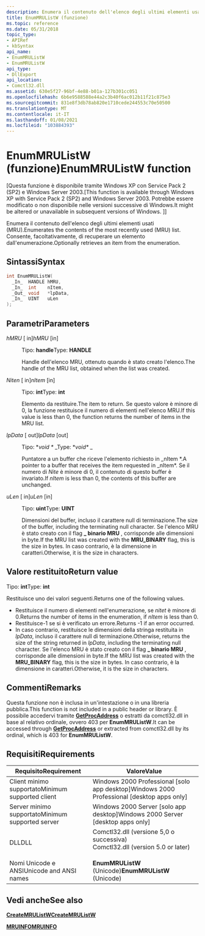 ```yaml
---
description: Enumera il contenuto dell'elenco degli ultimi elementi usati (MRU). Consente, facoltativamente, di recuperare un elemento dall'enumerazione.
title: EnumMRUListW (funzione)
ms.topic: reference
ms.date: 05/31/2018
topic_type:
- APIRef
- kbSyntax
api_name:
- EnumMRUListW
- EnumMRUListW
api_type:
- DllExport
api_location:
- Comctl32.dll
ms.assetid: 630e5f27-96bf-4e88-b01a-127b301cc051
ms.openlocfilehash: 6b6e9588588e44a2c3b40f6ac012b11f21c875e3
ms.sourcegitcommit: 831e8f3db78ab820e1710cede244553c70e50500
ms.translationtype: MT
ms.contentlocale: it-IT
ms.lasthandoff: 01/08/2021
ms.locfileid: "103884393"
---
```

# <a name="enummrulistw-function"></a><span data-ttu-id="83313-104">EnumMRUListW (funzione)</span><span class="sxs-lookup"><span data-stu-id="83313-104">EnumMRUListW function</span></span>

<span data-ttu-id="83313-105">\[Questa funzione è disponibile tramite Windows XP con Service Pack 2 (SP2) e Windows Server 2003.</span><span class="sxs-lookup"><span data-stu-id="83313-105">\[This function is available through Windows XP with Service Pack 2 (SP2) and Windows Server 2003.</span></span> <span data-ttu-id="83313-106">Potrebbe essere modificato o non disponibile nelle versioni successive di Windows.</span><span class="sxs-lookup"><span data-stu-id="83313-106">It might be altered or unavailable in subsequent versions of Windows.</span></span> <span data-ttu-id="83313-107">\]</span><span class="sxs-lookup"><span data-stu-id="83313-107">\]</span></span>

<span data-ttu-id="83313-108">Enumera il contenuto dell'elenco degli ultimi elementi usati (MRU).</span><span class="sxs-lookup"><span data-stu-id="83313-108">Enumerates the contents of the most recently used (MRU) list.</span></span> <span data-ttu-id="83313-109">Consente, facoltativamente, di recuperare un elemento dall'enumerazione.</span><span class="sxs-lookup"><span data-stu-id="83313-109">Optionally retrieves an item from the enumeration.</span></span>

## <a name="syntax"></a><span data-ttu-id="83313-110">Sintassi</span><span class="sxs-lookup"><span data-stu-id="83313-110">Syntax</span></span>


```C++
int EnumMRUListW(
  _In_  HANDLE hMRU,
  _In_  int    nItem,
  _Out_ void   *lpData,
  _In_  UINT   uLen
);
```



## <a name="parameters"></a><span data-ttu-id="83313-111">Parametri</span><span class="sxs-lookup"><span data-stu-id="83313-111">Parameters</span></span>

<dl> <dt>

<span data-ttu-id="83313-112">*hMRU* \[ in\]</span><span class="sxs-lookup"><span data-stu-id="83313-112">*hMRU* \[in\]</span></span>
</dt> <dd>

<span data-ttu-id="83313-113">Tipo: **handle**</span><span class="sxs-lookup"><span data-stu-id="83313-113">Type: **HANDLE**</span></span>

<span data-ttu-id="83313-114">Handle dell'elenco MRU, ottenuto quando è stato creato l'elenco.</span><span class="sxs-lookup"><span data-stu-id="83313-114">The handle of the MRU list, obtained when the list was created.</span></span>

</dd> <dt>

<span data-ttu-id="83313-115">*Niten* \[ in\]</span><span class="sxs-lookup"><span data-stu-id="83313-115">*nItem* \[in\]</span></span>
</dt> <dd>

<span data-ttu-id="83313-116">Tipo: **int**</span><span class="sxs-lookup"><span data-stu-id="83313-116">Type: **int**</span></span>

<span data-ttu-id="83313-117">Elemento da restituire.</span><span class="sxs-lookup"><span data-stu-id="83313-117">The item to return.</span></span> <span data-ttu-id="83313-118">Se questo valore è minore di 0, la funzione restituisce il numero di elementi nell'elenco MRU.</span><span class="sxs-lookup"><span data-stu-id="83313-118">If this value is less than 0, the function returns the number of items in the MRU list.</span></span>

</dd> <dt>

<span data-ttu-id="83313-119">*lpData* \[ out\]</span><span class="sxs-lookup"><span data-stu-id="83313-119">*lpData* \[out\]</span></span>
</dt> <dd>

<span data-ttu-id="83313-120">Tipo: \**void \** _</span><span class="sxs-lookup"><span data-stu-id="83313-120">Type: \**void\** _</span></span>

<span data-ttu-id="83313-121">Puntatore a un buffer che riceve l'elemento richiesto in _nItem \*.</span><span class="sxs-lookup"><span data-stu-id="83313-121">A pointer to a buffer that receives the item requested in _nItem\*.</span></span> <span data-ttu-id="83313-122">Se il numero di *Nite* è minore di 0, il contenuto di questo buffer è invariato.</span><span class="sxs-lookup"><span data-stu-id="83313-122">If *nItem* is less than 0, the contents of this buffer are unchanged.</span></span>

</dd> <dt>

<span data-ttu-id="83313-123">*uLen* \[ in\]</span><span class="sxs-lookup"><span data-stu-id="83313-123">*uLen* \[in\]</span></span>
</dt> <dd>

<span data-ttu-id="83313-124">Tipo: **uint**</span><span class="sxs-lookup"><span data-stu-id="83313-124">Type: **UINT**</span></span>

<span data-ttu-id="83313-125">Dimensioni del buffer, incluso il carattere null di terminazione.</span><span class="sxs-lookup"><span data-stu-id="83313-125">The size of the buffer, including the terminating null character.</span></span> <span data-ttu-id="83313-126">Se l'elenco MRU è stato creato con il flag **\_ binario MRU** , corrisponde alle dimensioni in byte.</span><span class="sxs-lookup"><span data-stu-id="83313-126">If the MRU list was created with the **MRU\_BINARY** flag, this is the size in bytes.</span></span> <span data-ttu-id="83313-127">In caso contrario, è la dimensione in caratteri.</span><span class="sxs-lookup"><span data-stu-id="83313-127">Otherwise, it is the size in characters.</span></span>

</dd> </dl>

## <a name="return-value"></a><span data-ttu-id="83313-128">Valore restituito</span><span class="sxs-lookup"><span data-stu-id="83313-128">Return value</span></span>

<span data-ttu-id="83313-129">Tipo: **int**</span><span class="sxs-lookup"><span data-stu-id="83313-129">Type: **int**</span></span>

<span data-ttu-id="83313-130">Restituisce uno dei valori seguenti.</span><span class="sxs-lookup"><span data-stu-id="83313-130">Returns one of the following values.</span></span>

-   <span data-ttu-id="83313-131">Restituisce il numero di elementi nell'enumerazione, se *nitet* è minore di 0.</span><span class="sxs-lookup"><span data-stu-id="83313-131">Returns the number of items in the enumeration, if *nItem* is less than 0.</span></span>
-   <span data-ttu-id="83313-132">Restituisce-1 se si è verificato un errore.</span><span class="sxs-lookup"><span data-stu-id="83313-132">Returns -1 if an error occurred.</span></span>
-   <span data-ttu-id="83313-133">In caso contrario, restituisce le dimensioni della stringa restituita in *lpData*, incluso il carattere null di terminazione.</span><span class="sxs-lookup"><span data-stu-id="83313-133">Otherwise, returns the size of the string returned in *lpData*, including the terminating null character.</span></span> <span data-ttu-id="83313-134">Se l'elenco MRU è stato creato con il flag **\_ binario MRU** , corrisponde alle dimensioni in byte.</span><span class="sxs-lookup"><span data-stu-id="83313-134">If the MRU list was created with the **MRU\_BINARY** flag, this is the size in bytes.</span></span> <span data-ttu-id="83313-135">In caso contrario, è la dimensione in caratteri.</span><span class="sxs-lookup"><span data-stu-id="83313-135">Otherwise, it is the size in characters.</span></span>

## <a name="remarks"></a><span data-ttu-id="83313-136">Commenti</span><span class="sxs-lookup"><span data-stu-id="83313-136">Remarks</span></span>

<span data-ttu-id="83313-137">Questa funzione non è inclusa in un'intestazione o in una libreria pubblica.</span><span class="sxs-lookup"><span data-stu-id="83313-137">This function is not included in a public header or library.</span></span> <span data-ttu-id="83313-138">È possibile accedervi tramite [**GetProcAddress**](/windows/win32/api/libloaderapi/nf-libloaderapi-getprocaddress) o estratti da comctl32.dll in base al relativo ordinale, ovvero 403 per **EnumMRUListW**.</span><span class="sxs-lookup"><span data-stu-id="83313-138">It can be accessed through [**GetProcAddress**](/windows/win32/api/libloaderapi/nf-libloaderapi-getprocaddress) or extracted from comctl32.dll by its ordinal, which is 403 for **EnumMRUListW**.</span></span>

## <a name="requirements"></a><span data-ttu-id="83313-139">Requisiti</span><span class="sxs-lookup"><span data-stu-id="83313-139">Requirements</span></span>



| <span data-ttu-id="83313-140">Requisito</span><span class="sxs-lookup"><span data-stu-id="83313-140">Requirement</span></span> | <span data-ttu-id="83313-141">Valore</span><span class="sxs-lookup"><span data-stu-id="83313-141">Value</span></span> |
|-------------------------------------|----------------------------------------------------------------------------------------------------------------|
| <span data-ttu-id="83313-142">Client minimo supportato</span><span class="sxs-lookup"><span data-stu-id="83313-142">Minimum supported client</span></span><br/> | <span data-ttu-id="83313-143">Windows 2000 Professional \[solo app desktop\]</span><span class="sxs-lookup"><span data-stu-id="83313-143">Windows 2000 Professional \[desktop apps only\]</span></span><br/>                                                     |
| <span data-ttu-id="83313-144">Server minimo supportato</span><span class="sxs-lookup"><span data-stu-id="83313-144">Minimum supported server</span></span><br/> | <span data-ttu-id="83313-145">Windows 2000 Server \[solo app desktop\]</span><span class="sxs-lookup"><span data-stu-id="83313-145">Windows 2000 Server \[desktop apps only\]</span></span><br/>                                                           |
| <span data-ttu-id="83313-146">DLL</span><span class="sxs-lookup"><span data-stu-id="83313-146">DLL</span></span><br/>                      | <dl> <span data-ttu-id="83313-147"><dt>Comctl32.dll (versione 5,0 o successiva)</dt></span><span class="sxs-lookup"><span data-stu-id="83313-147"><dt>Comctl32.dll (version 5.0 or later)</dt></span></span> </dl> |
| <span data-ttu-id="83313-148">Nomi Unicode e ANSI</span><span class="sxs-lookup"><span data-stu-id="83313-148">Unicode and ANSI names</span></span><br/>   | <span data-ttu-id="83313-149">**EnumMRUListW** (Unicode)</span><span class="sxs-lookup"><span data-stu-id="83313-149">**EnumMRUListW** (Unicode)</span></span><br/>                                                                          |



## <a name="see-also"></a><span data-ttu-id="83313-150">Vedi anche</span><span class="sxs-lookup"><span data-stu-id="83313-150">See also</span></span>

<dl> <dt>

[<span data-ttu-id="83313-151">**CreateMRUListW**</span><span class="sxs-lookup"><span data-stu-id="83313-151">**CreateMRUListW**</span></span>](createmrulist.md)
</dt> <dt>

[<span data-ttu-id="83313-152">**MRUINFO**</span><span class="sxs-lookup"><span data-stu-id="83313-152">**MRUINFO**</span></span>](mruinfo.md)
</dt> </dl>

 

 
